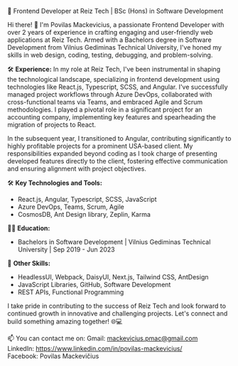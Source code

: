 🚀 Frontend Developer at Reiz Tech | BSc (Hons) in Software Development

Hi there! 👋 I'm Povilas Mackevicius, a passionate Frontend Developer with over 2 years of experience in crafting engaging and user-friendly web applications at Reiz Tech. Armed with a Bachelors degree in Software Development from Vilnius Gediminas Technical University, I've honed my skills in web design, coding, testing, debugging, and problem-solving.

🛠️ **Experience:**
In my role at Reiz Tech, I've been instrumental in shaping the technological landscape, specializing in frontend development using technologies like React.js, Typescript, SCSS, and Angular. I've successfully managed project workflows through Azure DevOps, collaborated with cross-functional teams via Teams, and embraced Agile and Scrum methodologies. I played a pivotal role in a significant project for an accounting company, implementing key features and spearheading the migration of projects to React.

In the subsequent year, I transitioned to Angular, contributing significantly to highly profitable projects for a prominent USA-based client. My responsibilities expanded beyond coding as I took charge of presenting developed features directly to the client, fostering effective communication and ensuring alignment with project objectives.

🛠️ **Key Technologies and Tools:**
- React.js, Angular, Typescript, SCSS, JavaScript
- Azure DevOps, Teams, Scrum, Agile
- CosmosDB, Ant Design library, Zeplin, Karma

👨‍🎓 **Education:**
- Bachelors in Software Development | Vilnius Gediminas Technical University | Sep 2019 - Jun 2023

🚀 **Other Skills:**
- HeadlessUI, Webpack, DaisyUI, Next.js, Tailwind CSS, AntDesign
- JavaScript Libraries, GitHub, Software Development
- REST APIs, Functional Programming

I take pride in contributing to the success of Reiz Tech and look forward to continued growth in innovative and challenging projects. Let's connect and build something amazing together! 🌐💻


📫 You can contact me on:
      Gmail: mackevicius.pmac@gmail.com \
      LinkedIn: https://www.linkedin.com/in/povilas-mackevicius/ \
      Facebook: Povilas Mackevičius 

<!---
mackevicius/mackevicius is a ✨ special ✨ repository because its `README.md` (this file) appears on your GitHub profile.
You can click the Preview link to take a look at your changes.
--->
